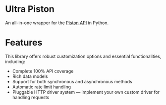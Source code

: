 # Ultra Piston
An all-in-one wrapper for the [Piston API](https://piston.readthedocs.io/en/latest/) in Python.

# Features
This library offers robust customization options and essential functionalities, including:
- Complete 100% API coverage
- Rich data models
- Support for both synchronous and asynchronous methods
- Automatic rate limit handling
- Pluggable HTTP driver system — implement your own custom driver for handling requests
